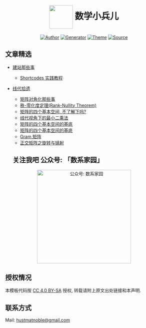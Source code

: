 
# <div align="center"><a title="matnoble.me" href="https://matnoble.me"><img align="center" width="75" height="75" src="https://ttfou.com/images/2020/02/19/57a3562785bea2ca64bed59cc5616a3b.png?sanitize=true"></a> 数学小兵儿 </div>

<p align="center">
<a href="https://matnoble.me/about/"><img alt="Author" src="https://img.shields.io/badge/Author-MetNoble-blue?style=flat-square"/></a>
 <a href="https://gohugo.io/"><img alt="Generator" src="https://img.shields.io/badge/Generator-Hugo-ff4088?&logo=hugo"/></a>
 <a href="https://github.com/reuixiy/hugo-theme-meme"><img alt="Theme" src="https://img.shields.io/badge/Theme-MemE-2a6df4?&logo=meme"/></a>
 <a href="https://github.com/MatNoble/matnoble.me"><img alt="Source" src="https://img.shields.io/badge/Source-GitHub-181717?&logo=github"/></a>
</p>

## 文章精选

- <a href="https://matnoble.me/categories/%E5%https://github.com/MatNoble/LaTeX-Document/blob/master/LICENSEBB%BA%E7%AB%99%E9%82%A3%E4%BA%9B%E4%BA%8B%E5%84%BF/"> 建站那些事 </a>
  - <a href="https://matnoble.me/posts/shortcodes-practice-tutorial-for-hugo/"> Shortcodes 实践教程 </a>
  
- <a href="https://matnoble.me/categories/%E7%BA%BF%E4%BB%A3%E6%8B%BE%E9%81%97/"> 线代拾遗 </a> 
  - <a href="https://matnoble.me/posts/diag/"> 矩阵对角化那些事 </a> 
  - <a href="https://matnoble.me/posts/rank-nullity/"> 秩-零化度定理(Rank-Nullity Theorem) </a> 
  - <a href="https://matnoble.me/posts/matrix4basicth/"> 矩阵的四个基本空间, 不了解下吗? </a> 
  - <a href="https://matnoble.me/posts/matrixleastsquares/"> 线代视角下的最小二乘法 </a> 
  - <a href="https://matnoble.me/posts/basicspacebase/"> 矩阵的四个基本空间的基底 </a> 
  - <a href="https://matnoble.me/posts/gram/"> 矩阵的四个基本空间的基底 </a> 
  - <a href="https://matnoble.me/posts/basicspacebase/"> Gram 矩阵 </a> 
  - <a href="https://matnoble.me/posts/rotationandmirroring/"> 正交矩阵之旋转与镜射 </a> 
  
  ## 关注我吧 公众号: 「数系家园」
<p align="center">
<img src="https://ttfou.com/images/2020/02/19/bc90bd3543630db2343add28f578ee2f.png" title="公众号: 数系家园" alt="公众号: 数系家园" width="300">
</p>

## 授权情况
本模板代码按 [CC 4.0 BY-SA](https://github.com/MatNoble/matnoble.me/blob/master/CC-BY-SA-4.0) 授权, 转载请附上原文出处链接和本声明.

## 联系方式
Mail: [hustmatnoble@gmail.com](mailto:hustmatnoble@gmail.com)
